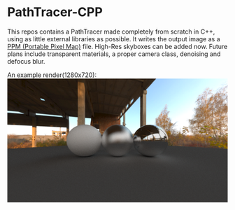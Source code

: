 # PathTracer-CPP
This repos contains a PathTracer made completely from scratch in C++, using as little external libraries as possible. It writes the output image as a [PPM (Portable Pixel Map)](https://en.wikipedia.org/wiki/Netpbm) file. High-Res skyboxes can be added now. Future plans include transparent materials, a proper camera class, denoising and defocus blur.

An example render(1280x720):
![mainImage](https://github.com/seudonym/PathTracer-CPP/blob/main/img/skyboxImage2k_2.png)
